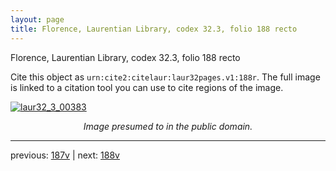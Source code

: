 ```yaml
---
layout: page
title: Florence, Laurentian Library, codex 32.3, folio 188 recto
---
```


Florence, Laurentian Library, codex 32.3, folio 188 recto

Cite this object as `urn:cite2:citelaur:laur32pages.v1:188r`.  The full image is linked to a citation tool you can use to cite regions of the image.

[![laur32_3_00383](http://www.homermultitext.org/iipsrv?IIIF=/project/homer/pyramidal/deepzoom/citelaur/laur32imgs/v1/laur32_3_00383.tif/full/800,/0/default.jpg)](http://www.homermultitext.org/ict2/?urn=urn:cite2:citelaur:laur32imgs.v1:laur32_3_00383) 

<p style="text-align: center; font-style: italic;">Image presumed to in the public domain.</p>

---

previous: [187v](../187v/) | next: [188v](../188v/)